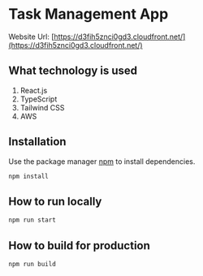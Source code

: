 # Task Management App

Website Url: [https://d3fih5znci0gd3.cloudfront.net/](https://d3fih5znci0gd3.cloudfront.net/)

## What technology is used

1. React.js
2. TypeScript
3. Tailwind CSS
4. AWS

## Installation

Use the package manager [npm](https://www.npmjs.com/) to install dependencies.

```bash
npm install
```

## How to run locally

```python
npm run start

```

## How to build for production

```python
npm run build

```
